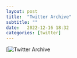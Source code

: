 ```yaml
---
layout: post
title:  "Twitter Archive"
subtitle: ""
date:   2022-12-16 18:32
categories: [twitter]
---
```

 [![Twitter Archive](https://elkraneo.github.io/tweetback/)